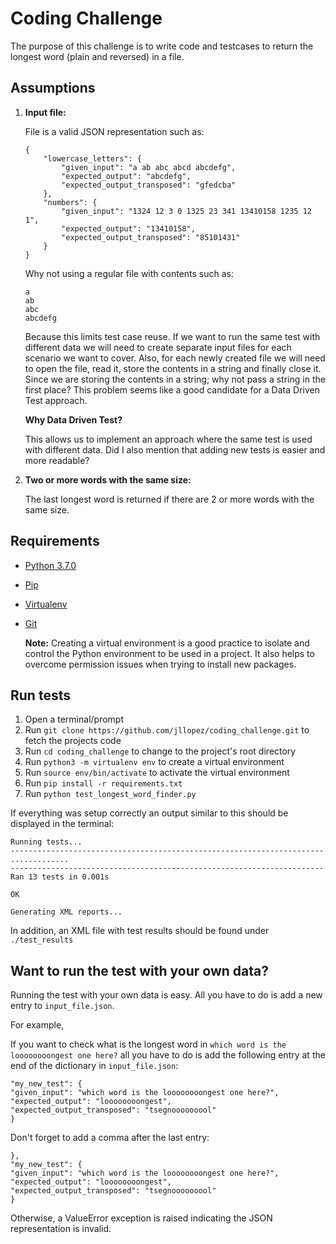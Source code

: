 # Coding Challenge

The purpose of this challenge is to write code and testcases to return the longest word (plain and reversed) in a file.

## Assumptions

1. **Input file:**

   File is a valid JSON representation such as:

   ```
   {
       "lowercase_letters": {
           "given_input": "a ab abc abcd abcdefg",
           "expected_output": "abcdefg",
           "expected_output_transposed": "gfedcba"
       },
       "numbers": {
           "given_input": "1324 12 3 0 1325 23 341 13410158 1235 12 1",
           "expected_output": "13410158",
           "expected_output_transposed": "85101431"
       }
   }
   ```

   Why not using a regular file with contents such as:

   ```
   a
   ab
   abc
   abcdefg
   ```

   Because this limits test case reuse. If we want to run the same test with different data we will need to create separate input files for each scenario we want to cover. Also, for each newly created file we will need to open the file, read it, store the contents in a string and finally close it. Since we are storing the contents in a string; why not pass a string in the first place? This problem seems like a good candidate for a Data Driven Test approach.

   **Why Data Driven Test?**

   This allows us to implement an approach where the same test is used with different data. Did I also mention that adding new tests is easier and more readable?

2. **Two or more words with the same size:**

   The last longest word is returned if there are 2 or more words with the same size.

## Requirements

- [Python 3.7.0](https://www.python.org/downloads/release/python-370/)
- [Pip](https://pip.pypa.io/en/stable/installing/)
- [Virtualenv](https://docs.python.org/3/tutorial/venv.html)
- [Git](https://git-scm.com/downloads)

  **Note:** Creating a virtual environment is a good practice to isolate and control the Python environment to be used in a project. It also helps to overcome permission issues when trying to install new packages.

## Run tests

1. Open a terminal/prompt
2. Run `git clone https://github.com/jllopez/coding_challenge.git` to fetch the projects code
3. Run `cd coding_challenge` to change to the project's root directory
4. Run `python3 -m virtualenv env` to create a virtual environment
5. Run `source env/bin/activate` to activate the virtual environment
6. Run `pip install -r requirements.txt`
7. Run `python test_longest_word_finder.py`

If everything was setup correctly an output similar to this should be displayed in the terminal:

```
Running tests...
----------------------------------------------------------------------
.............
----------------------------------------------------------------------
Ran 13 tests in 0.001s

OK

Generating XML reports...
```

In addition, an XML file with test results should be found under `./test_results`

## Want to run the test with your own data?

Running the test with your own data is easy. All you have to do is add a new entry to `input_file.json`.

For example,

If you want to check what is the longest word in `which word is the loooooooongest one here?` all you have to do is add the following entry at the end of the dictionary in `input_file.json`:

```
"my_new_test": {
"given_input": "which word is the loooooooongest one here?",
"expected_output": "loooooooongest",
"expected_output_transposed": "tsegnooooooool"
}
```

Don't forget to add a comma after the last entry:

```
},
"my_new_test": {
"given_input": "which word is the loooooooongest one here?",
"expected_output": "loooooooongest",
"expected_output_transposed": "tsegnooooooool"
}
```

Otherwise, a ValueError exception is raised indicating the JSON representation is invalid.
